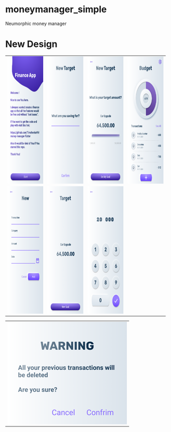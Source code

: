 # moneymanager_simple

Neumorphic money manager 

# New Design

<table>
<tr>
  
  <tr><td><img width="200px;" height="400px;" 
                src="./design/Start Screen.png"></td><td><img width="200px;" height="400px;" 
                src="./design/New Target Name.png"></td><td><img width="200px;" height="400px;" 
                src="./design/New Target Amount.png"></td><td><img width="200px;" height="400px;" 
                src="./design/Main Screen.png"></td>
  </tr>
  
  <tr><td><img width="200px;" height="400px;" 
                src="./design/Add Screen.png"></td><td><img width="200px;" height="400px;" 
                src="./design/Target Info.png"></td><td><img width="200px;" height="400px;" 
                src="./design/Number Input.png"></td>

</table>
<table>
    </tr>
  <tr><td><img width="375;" height="322px;" 
                src="./design/New Target Warning.png"></td>
</tr>
  </table>

